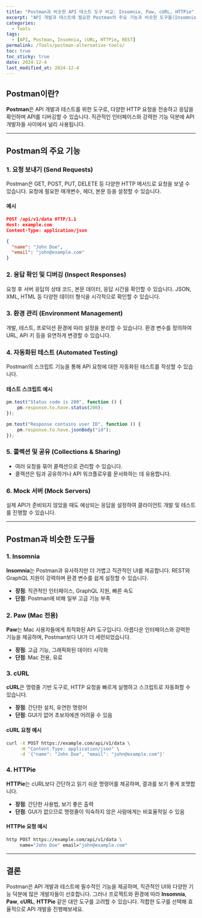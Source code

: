 ```yaml
---
title: "Postman과 비슷한 API 테스트 도구 비교: Insomnia, Paw, cURL, HTTPie"
excerpt: "API 개발과 테스트에 필요한 Postman의 주요 기능과 비슷한 도구들(Insomnia, Paw, cURL, HTTPie)의 차이점을 비교합니다."
categories:
  - Tools
tags:
  - [API, Postman, Insomnia, cURL, HTTPie, REST]
permalink: /Tools/postman-alternative-tools/
toc: true
toc_sticky: true
date: 2024-12-4
last_modified_at: 2024-12-4
---
```


## Postman이란?

**Postman**은 API 개발과 테스트를 위한 도구로, 다양한 HTTP 요청을 전송하고 응답을 확인하며 API를 디버깅할 수 있습니다. 직관적인 인터페이스와 강력한 기능 덕분에 API 개발자들 사이에서 널리 사용됩니다.

---

## Postman의 주요 기능

### 1. 요청 보내기 (Send Requests)
Postman은 GET, POST, PUT, DELETE 등 다양한 HTTP 메서드로 요청을 보낼 수 있습니다. 요청에 필요한 매개변수, 헤더, 본문 등을 설정할 수 있습니다.

#### 예시
``` json
POST /api/v1/data HTTP/1.1
Host: example.com
Content-Type: application/json

{
  "name": "John Doe",
  "email": "john@example.com"
}
```

### 2. 응답 확인 및 디버깅 (Inspect Responses)
요청 후 서버 응답의 상태 코드, 본문 데이터, 응답 시간을 확인할 수 있습니다. JSON, XML, HTML 등 다양한 데이터 형식을 시각적으로 확인할 수 있습니다.

### 3. 환경 관리 (Environment Management)
개발, 테스트, 프로덕션 환경에 따라 설정을 분리할 수 있습니다. 환경 변수를 정의하여 URL, API 키 등을 유연하게 변경할 수 있습니다.

### 4. 자동화된 테스트 (Automated Testing)
Postman의 스크립트 기능을 통해 API 요청에 대한 자동화된 테스트를 작성할 수 있습니다. 

#### 테스트 스크립트 예시
``` js
pm.test("Status code is 200", function () {
    pm.response.to.have.status(200);
});

pm.test("Response contains user ID", function () {
    pm.response.to.have.jsonBody("id");
});
```

### 5. 콜렉션 및 공유 (Collections & Sharing)
- 여러 요청을 묶어 콜렉션으로 관리할 수 있습니다.
- 콜렉션은 팀과 공유하거나 API 워크플로우를 문서화하는 데 유용합니다.

### 6. Mock 서버 (Mock Servers)
실제 API가 준비되지 않았을 때도 예상되는 응답을 설정하여 클라이언트 개발 및 테스트를 진행할 수 있습니다.

---

## Postman과 비슷한 도구들

### 1. Insomnia
**Insomnia**는 Postman과 유사하지만 더 가볍고 직관적인 UI를 제공합니다. REST와 GraphQL 지원이 강력하며 환경 변수를 쉽게 설정할 수 있습니다.

- **장점**: 직관적인 인터페이스, GraphQL 지원, 빠른 속도
- **단점**: Postman에 비해 일부 고급 기능 부족

### 2. Paw (Mac 전용)
**Paw**는 Mac 사용자들에게 최적화된 API 도구입니다. 아름다운 인터페이스와 강력한 기능을 제공하며, Postman보다 UI가 더 세련되었습니다.

- **장점**: 고급 기능, 그래픽화된 데이터 시각화
- **단점**: Mac 전용, 유료

### 3. cURL
**cURL**은 명령줄 기반 도구로, HTTP 요청을 빠르게 실행하고 스크립트로 자동화할 수 있습니다. 

- **장점**: 간단한 설치, 유연한 명령어
- **단점**: GUI가 없어 초보자에겐 어려울 수 있음

#### cURL 요청 예시
``` bash
curl -X POST https://example.com/api/v1/data \
     -H "Content-Type: application/json" \
     -d '{"name": "John Doe", "email": "john@example.com"}'
```

### 4. HTTPie
**HTTPie**는 cURL보다 간단하고 읽기 쉬운 명령어를 제공하며, 결과를 보기 좋게 포맷합니다.

- **장점**: 간단한 사용법, 보기 좋은 출력
- **단점**: GUI가 없으므로 명령줄이 익숙하지 않은 사람에게는 비효율적일 수 있음

#### HTTPie 요청 예시
``` bash
http POST https://example.com/api/v1/data \
     name="John Doe" email="john@example.com"
```

---

## 결론

Postman은 API 개발과 테스트에 필수적인 기능을 제공하며, 직관적인 UI와 다양한 기능 덕분에 많은 개발자들이 선호합니다. 그러나 프로젝트와 환경에 따라 **Insomnia**, **Paw**, **cURL**, **HTTPie** 같은 대안 도구를 고려할 수 있습니다. 적합한 도구를 선택해 효율적으로 API 개발을 진행해보세요.
